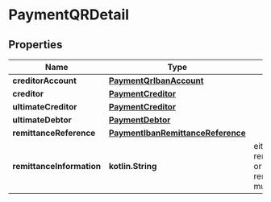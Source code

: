 
# PaymentQRDetail

## Properties
Name | Type | Description | Notes
------------ | ------------- | ------------- | -------------
**creditorAccount** | [**PaymentQrIbanAccount**](PaymentQrIbanAccount.md) |  | 
**creditor** | [**PaymentCreditor**](PaymentCreditor.md) |  | 
**ultimateCreditor** | [**PaymentCreditor**](PaymentCreditor.md) |  |  [optional]
**ultimateDebtor** | [**PaymentDebtor**](PaymentDebtor.md) |  |  [optional]
**remittanceReference** | [**PaymentIbanRemittanceReference**](PaymentIbanRemittanceReference.md) |  |  [optional]
**remittanceInformation** | **kotlin.String** | either remittanceReference or remittanceInformation must be set |  [optional]



